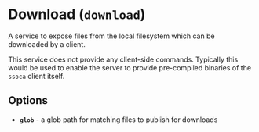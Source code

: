 # Download (`download`)

A service to expose files from the local filesystem which can be downloaded by a client.

This service does not provide any client-side commands. Typically this would be used to enable the server to provide pre-compiled binaries of the `ssoca` client itself.


## Options

 * **`glob`** - a glob path for matching files to publish for downloads
